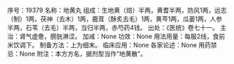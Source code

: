 序号：19379
名称：地黄丸
组成：生地黄（焙）半两，黄耆半两，防风1两，远志（制）1两，茯神（去木）1两，鹿茸（酥炙去毛）1两，黄芩1两，瓜蒌1两，人参半两，石苇（去毛）半两，当归半两，赤芍药4钱。
出处：《医统》卷七十一。
主治：肾气虚惫，膀胱淋涩。
加减：None
功效：None
用法用量：每服2线，食前米饮调下。
制备方法：上为细末。
临床应用：None
各家论述：None
用药禁忌：None
附注：本方方名，据剂型当作“地黄散”。
